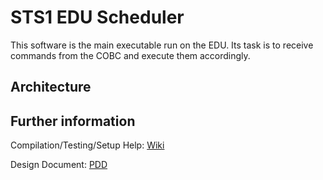 # STS1 EDU Scheduler

This software is the main executable run on the EDU. Its task is to receive commands from the COBC and execute them accordingly.

## Architecture

## Further information

Compilation/Testing/Setup Help: [Wiki](https://github.com/SpaceTeam/STS1_EDU_Scheduler/wiki)

Design Document: [PDD](https://www.overleaf.com/project/628ce894934b28e99889f531)
